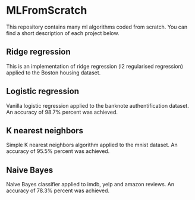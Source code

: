 # MLFromScratch

This repository contains many ml algorithms coded from scratch. You can find a short description of each project below.

## Ridge regression

This is an implementation of ridge regression (l2 regularised regression) applied to the Boston housing dataset.

## Logistic regression

Vanilla logistic regression applied to the banknote authentification dataset. An accuracy of 98.7% percent was achieved. 

## K nearest neighbors

Simple K nearest neighbors algorithm applied to the mnist dataset.
An accuracy of 95.5% percent was achieved.

## Naive Bayes

Naive Bayes classifier applied to imdb, yelp and amazon reviews.
An accuracy of 78.3% percent was achieved.
